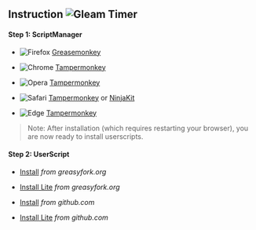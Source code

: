 ## Instruction ![Gleam Timer](https://i.imgur.com/jsHPY7E.png)

#### Step 1: ScriptManager

* ![Firefox](https://i.imgur.com/7T978l0.png) [Greasemonkey](https://addons.mozilla.org/firefox/addon/greasemonkey/)

* ![Chrome](https://i.imgur.com/jfLoD98.png) [Tampermonkey](https://chrome.google.com/webstore/detail/tampermonkey/dhdgffkkebhmkfjojejmpbldmpobfkfo)

* ![Opera](https://i.imgur.com/zp7IFzW.png) [Tampermonkey](https://addons.opera.com/extensions/details/tampermonkey-beta/)

* ![Safari](https://i.imgur.com/1hpFUHa.png) [Tampermonkey](https://safari.tampermonkey.net/tampermonkey.safariextz) or [NinjaKit](https://github.com/os0x/NinjaKit)

* ![Edge](https://i.imgur.com/13KO8D3.png) [Tampermonkey](https://www.microsoft.com/store/p/tampermonkey/9nblggh5162s)

> Note: After installation (which requires restarting your browser), you are now ready to install userscripts.


#### Step 2: UserScript

* [Install](https://greasyfork.org/scripts/437522-gleam-timer/code/Gleam%20Timer.user.js) *from greasyfork.org*

* [Install Lite](https://greasyfork.org/scripts/437523-gleam-timer-lite/code/Gleam%20Timer%20Lite.user.js) *from greasyfork.org*

* [Install](https://github.com/ColinLabDev/gleam_timer/raw/main/gleam_timer_beautified.user.js) *from github.com*

* [Install Lite](https://github.com/ColinLabDev/gleam_timer/raw/main/gleam_timer.user.js) *from github.com*
